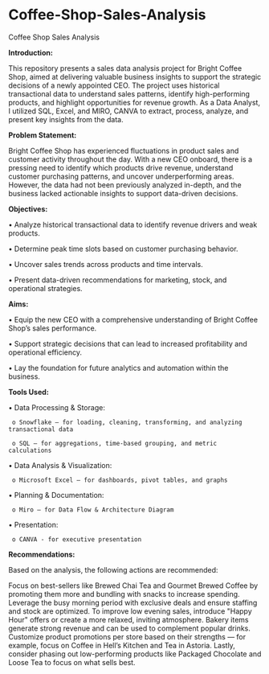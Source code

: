# Coffee-Shop-Sales-Analysis
Coffee Shop Sales Analysis

**Introduction:**


This repository presents a sales data analysis project for Bright Coffee Shop, aimed at delivering valuable business insights to support the strategic decisions of a newly appointed CEO. The project uses historical transactional data to understand sales patterns, identify high-performing products, and highlight opportunities for revenue growth. As a Data Analyst, I utilized SQL, Excel, and MIRO, CANVA to extract, process, analyze, and present key insights from the data.

**Problem Statement:**


Bright Coffee Shop has experienced fluctuations in product sales and customer activity throughout the day. With a new CEO onboard, there is a pressing need to identify which products drive revenue, understand customer purchasing patterns, and uncover underperforming areas. However, the data had not been previously analyzed in-depth, and the business lacked actionable insights to support data-driven decisions.

**Objectives:**


• Analyze historical transactional data to identify revenue drivers and weak products.

• Determine peak time slots based on customer purchasing behavior.

• Uncover sales trends across products and time intervals.

• Present data-driven recommendations for marketing, stock, and operational strategies.

**Aims:**


• Equip the new CEO with a comprehensive understanding of Bright Coffee Shop’s sales performance.

• Support strategic decisions that can lead to increased profitability and operational efficiency.

• Lay the foundation for future analytics and automation within the business.

**Tools Used:**


• Data Processing & Storage:
 
     o Snowflake – for loading, cleaning, transforming, and analyzing transactional data
 
     o SQL – for aggregations, time-based grouping, and metric calculations

• Data Analysis & Visualization:

     o Microsoft Excel – for dashboards, pivot tables, and graphs

• Planning & Documentation:

     o Miro – for Data Flow & Architecture Diagram

• Presentation: 

     o CANVA - for executive presentation

**Recommendations:**


Based on the analysis, the following actions are recommended:

Focus on best-sellers like Brewed Chai Tea and Gourmet Brewed Coffee by promoting them more and bundling with snacks to increase spending. Leverage the busy morning period with exclusive deals and ensure staffing and stock are optimized. To improve low evening sales, introduce "Happy Hour" offers or create a more relaxed, inviting atmosphere.
Bakery items generate strong revenue and can be used to complement popular drinks. Customize product promotions per store based on their strengths — for example, focus on Coffee in Hell’s Kitchen and Tea in Astoria. Lastly, consider phasing out low-performing products like Packaged Chocolate and Loose Tea to focus on what sells best.

